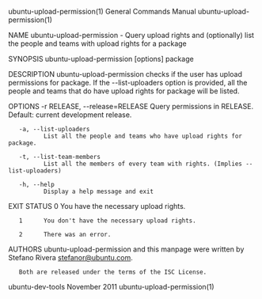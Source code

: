 ubuntu-upload-permission(1)                                   General Commands Manual                                  ubuntu-upload-permission(1)

NAME
       ubuntu-upload-permission - Query upload rights and (optionally) list the people and teams with upload rights for a package

SYNOPSIS
       ubuntu-upload-permission [options] package

DESCRIPTION
       ubuntu-upload-permission checks if the user has upload permissions for package.  If the --list-uploaders option is provided, all the people
       and teams that do have upload rights for package will be listed.

OPTIONS
       -r RELEASE, --release=RELEASE
              Query permissions in RELEASE.  Default: current development release.

       -a, --list-uploaders
              List all the people and teams who have upload rights for package.

       -t, --list-team-members
              List all the members of every team with rights. (Implies --list-uploaders)

       -h, --help
              Display a help message and exit

EXIT STATUS
       0      You have the necessary upload rights.

       1      You don't have the necessary upload rights.

       2      There was an error.

AUTHORS
       ubuntu-upload-permission and this manpage were written by Stefano Rivera <stefanor@ubuntu.com>.

       Both are released under the terms of the ISC License.

ubuntu-dev-tools                                                   November 2011                                       ubuntu-upload-permission(1)
